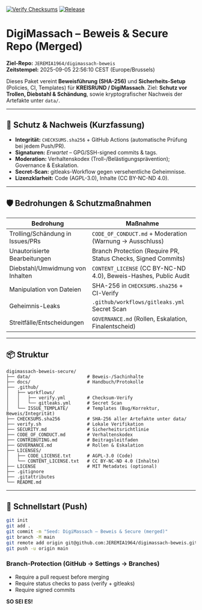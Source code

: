 [![Verify Checksums](https://github.com/JEREMIA1964/digimassach-beweis/actions/workflows/verify.yml/badge.svg)](https://github.com/JEREMIA1964/digimassach-beweis/actions/workflows/verify.yml)
[![Release](https://img.shields.io/badge/attested-v1.1.0--attested--2025--09--05-blue)](https://github.com/JEREMIA1964/digimassach-beweis/releases/tag/v1.1.0-attested-2025-09-05)


# DigiMassach – Beweis & Secure Repo (Merged)

**Ziel-Repo:** `JEREMIA1964/digimassach-beweis`  
**Zeitstempel:** 2025-09-05 22:56:10 CEST (Europe/Brussels)

Dieses Paket vereint **Beweisführung (SHA-256)** und **Sicherheits-Setup** (Policies, CI, Templates)
für **KREISRUND / DigiMassach**. Ziel: **Schutz vor Trollen, Diebstahl & Schändung**, sowie
kryptografischer Nachweis der Artefakte unter `data/`.

---

## 🔐 Schutz & Nachweis (Kurzfassung)
- **Integrität:** `CHECKSUMS.sha256` + GitHub Actions (automatische Prüfung bei jedem Push/PR).
- **Signaturen:** *Erwartet* – GPG/SSH-signed commits & tags.
- **Moderation:** Verhaltenskodex (Troll-/Belästigungsprävention); Governance & Eskalation.
- **Secret-Scan:** gitleaks-Workflow gegen versehentliche Geheimnisse.
- **Lizenzklarheit:** Code (AGPL-3.0), Inhalte (CC BY-NC-ND 4.0).

---

## 🛡️ Bedrohungen & Schutzmaßnahmen
| Bedrohung | Maßnahme |
| --- | --- |
| Trolling/Schändung in Issues/PRs | `CODE_OF_CONDUCT.md` + Moderation (Warnung → Ausschluss) |
| Unautorisierte Bearbeitungen | Branch Protection (Require PR, Status Checks, Signed Commits) |
| Diebstahl/Umwidmung von Inhalten | `CONTENT_LICENSE` (CC BY-NC-ND 4.0), Beweis-Hashes, Public Audit |
| Manipulation von Dateien | SHA-256 in `CHECKSUMS.sha256` + CI-Verify |
| Geheimnis-Leaks | `.github/workflows/gitleaks.yml` Secret Scan |
| Streitfälle/Entscheidungen | `GOVERNANCE.md` (Rollen, Eskalation, Finalentscheid) |

---

## 📦 Struktur
```
digimassach-beweis-secure/
├── data/                     # Beweis-/Sachinhalte
├── docs/                     # Handbuch/Protokolle
├── .github/
│   ├── workflows/
│   │   ├── verify.yml        # Checksum-Verify
│   │   └── gitleaks.yml      # Secret Scan
│   └── ISSUE_TEMPLATE/       # Templates (Bug/Korrektur, Beweis/Integrität)
├── CHECKSUMS.sha256          # SHA-256 aller Artefakte unter data/
├── verify.sh                 # Lokale Verifikation
├── SECURITY.md               # Sicherheitsrichtlinie
├── CODE_OF_CONDUCT.md        # Verhaltenskodex
├── CONTRIBUTING.md           # Beitragsleitfaden
├── GOVERNANCE.md             # Rollen & Eskalation
├── LICENSES/
│   ├── CODE_LICENSE.txt      # AGPL-3.0 (Code)
│   └── CONTENT_LICENSE.txt   # CC BY-NC-ND 4.0 (Inhalte)
├── LICENSE                   # MIT Metadatei (optional)
├── .gitignore
├── .gitattributes
└── README.md
```

---

## 🚀 Schnellstart (Push)
```bash
git init
git add .
git commit -m "Seed: DigiMassach – Beweis & Secure (merged)"
git branch -M main
git remote add origin git@github.com:JEREMIA1964/digimassach-beweis.git
git push -u origin main
```

### Branch-Protection (GitHub → Settings → Branches)
- Require a pull request before merging
- Require status checks to pass (verify + gitleaks)
- Require signed commits

**SO SEI ES!**
